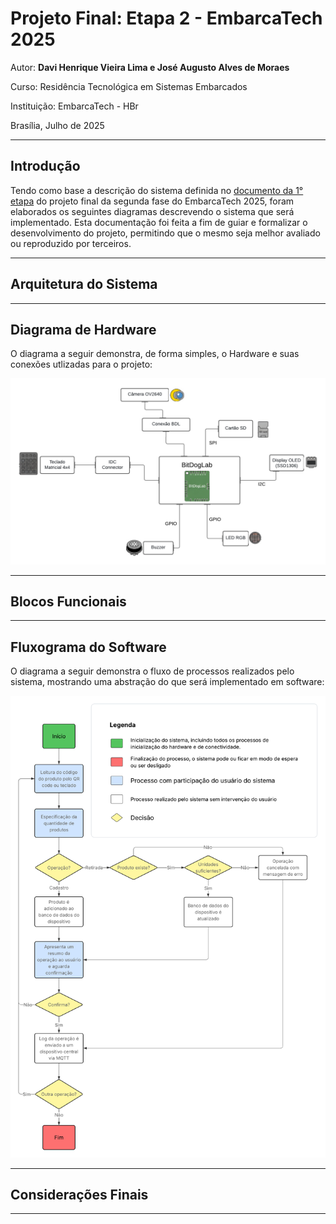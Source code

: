 # Projeto Final: Etapa 2 - EmbarcaTech 2025

Autor: **Davi Henrique Vieira Lima e José Augusto Alves de Moraes**

Curso: Residência Tecnológica em Sistemas Embarcados

Instituição: EmbarcaTech - HBr

Brasília, Julho de 2025

---

## **Introdução**

Tendo como base a descrição do sistema definida no [documento da 1° etapa](<../Etapa 1/README.md>)
do projeto final da segunda fase do EmbarcaTech 2025, foram elaborados os seguintes diagramas
descrevendo o sistema que será implementado.
Esta documentação foi feita a fim de guiar e formalizar o desenvolvimento do projeto,
permitindo que o mesmo seja melhor avaliado ou reproduzido por terceiros.

---

## **Arquitetura do Sistema**

---

## **Diagrama de Hardware**

O diagrama a seguir demonstra, de forma simples, o Hardware e suas conexões utlizadas para o projeto:

![Diagrama de Hardware](./imgs/Diagrama_de_Hardware.png)

---

## **Blocos Funcionais**

---

## **Fluxograma do Software**

O diagrama a seguir demonstra o fluxo de processos realizados pelo sistema,
mostrando uma abstração do que será implementado em software:

![Fluxograma de Software](./imgs/Fluxograma_de_Software.png)

---

## **Considerações Finais**

---
